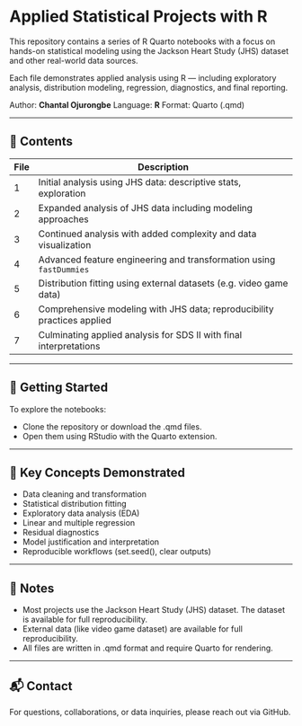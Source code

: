 # Applied Statistical Projects with R
This repository contains a series of R Quarto notebooks with a focus on hands-on statistical modeling using the Jackson Heart Study (JHS) dataset and other real-world data sources.

Each file demonstrates applied analysis using R — including exploratory analysis, distribution modeling, regression, diagnostics, and final reporting.

Author: **Chantal Ojurongbe**
Language: **R**
Format: Quarto (.qmd)

---

## 📁 Contents

| File |Description |
|------|-------|
| 1 | Initial analysis using JHS data: descriptive stats, exploration |
| 2 | Expanded analysis of JHS data including modeling approaches |
| 3 | Continued analysis with added complexity and data visualization |
| 4 | Advanced feature engineering and transformation using `fastDummies` |
| 5 | Distribution fitting using external datasets (e.g. video game data) |
| 6 | Comprehensive modeling with JHS data; reproducibility practices applied |
| 7 | Culminating applied analysis for SDS II with final interpretations |

---

## 🚀 Getting Started

To explore the notebooks:

- Clone the repository or download the .qmd files.
- Open them using RStudio with the Quarto extension.

---

## 🧠 Key Concepts Demonstrated

- Data cleaning and transformation
- Statistical distribution fitting
- Exploratory data analysis (EDA)
- Linear and multiple regression
- Residual diagnostics
- Model justification and interpretation
- Reproducible workflows (set.seed(), clear outputs)

---

## 📌 Notes

- Most projects use the Jackson Heart Study (JHS) dataset. The dataset is available for full reproducibility.
- External data (like video game dataset) are available for full reproducibility.
- All files are written in .qmd format and require Quarto for rendering.

---

## 📬 Contact

For questions, collaborations, or data inquiries, please reach out via GitHub.
